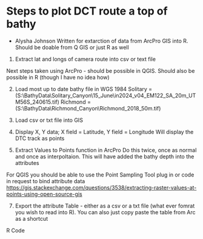 # Steps to plot DCT route a top of bathy
- Alysha Johnson
Written for extarction of data from ArcPro GIS into R. Should be doable from Q GIS or just R as well

1) Extract lat and longs of camera route into csv or text file

Next steps taken using ArcPro - should be possible in QGIS. Should also be possible in R (though I have no idea how)

2) Load most up to date bathy file in WGS 1984
Solitary = (S:\BathyData\Solitary_Canyon\15_June\in2024_v04_EM122_SA_20m_UTM56S_240615.tif)
Richmond =  (S:\BathyData\Richmond_Canyon\Richmond_2018_50m.tif)

3) Load csv or txt file into GIS

4) Display X, Y data; X field = Latitude, Y field = Longitude
Will display the DTC track as points

5) Extract Values to Points function in ArcPro
Do this twice, once as normal and once as interpoltaion.
This will have added the bathy depth into the attributes

For QGIS you should be able to use the Point Sampling Tool plug in or code in request to bind attribute data
https://gis.stackexchange.com/questions/3538/extracting-raster-values-at-points-using-open-source-gis

7) Export the attribute Table - either as a csv or a txt file (what ever fomrat you wish to read into R).
You can also just copy paste the table from Arc as a shortcut

R Code 

